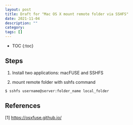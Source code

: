 ```yaml
---
layout: post
title: Draft for "Mac OS X mount remote folder via SSHFS"
date: 2021-11-04
description: ""
category: 
tags: []
---
```

* TOC
{:toc}

## Steps

1. Install two applications: macFUSE and SSHFS

2. mount remote folder with sshfs command

```
$ sshfs username@server:folder_name local_folder
```

## References

[1] https://osxfuse.github.io/
